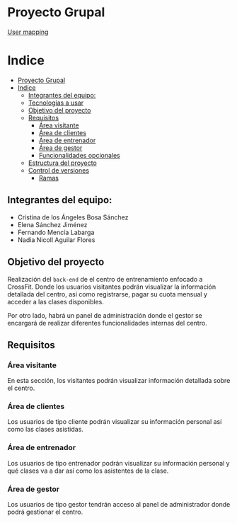 # Proyecto Grupal

[User mapping](https://www.figma.com/file/kZV7nxsHS7TOGd4jWaMMc1/GRUPO-01---USER-MAPING-UNEM?type=whiteboard&node-id=0%3A1&t=ReMYZUpIa3m9LJh2-1)

# Indice
- [Proyecto Grupal](#proyecto-grupal)
- [Indice](#indice)
  - [Integrantes del equipo:](#integrantes-del-equipo)
  - [Tecnologías a usar](#tecnologías-a-usar)
  - [Objetivo del proyecto](#objetivo-del-proyecto)
  - [Requisitos](#requisitos)
    - [Área visitante](#área-visitante)
    - [Área de clientes](#área-de-clientes)
    - [Área de entrenador](#área-de-entrenador)
    - [Área de gestor](#área-de-gestor)
    - [Funcionalidades opcionales](#funcionalidades-opcionales)
  - [Estructura del proyecto](#estructura-del-proyecto)
  - [Control de versiones](#control-de-versiones)
    - [Ramas](#ramas)
## Integrantes del equipo:
- Cristina de los Ángeles Bosa Sánchez
- Elena Sánchez Jiménez
- Fernando Mencía Labarga
- Nadia Nicoll Aguilar Flores

## Objetivo del proyecto
Realización del `back-end` de el centro de entrenamiento enfocado a CrossFit. Donde los usuarios visitantes podrán visualizar la información detallada del centro, así como registrarse, pagar su cuota mensual y acceder a las clases disponibles.

Por otro lado, habrá un panel de administración donde el gestor se encargará de realizar diferentes funcionalidades internas del centro.

## Requisitos
### Área visitante
En esta sección, los visitantes podrán visualizar información detallada sobre el centro.

### Área de clientes
Los usuarios de tipo cliente podrán visualizar su información personal así como las clases asistidas.

### Área de entrenador
Los usuarios de tipo entrenador podrán visualizar su información personal y qué clases va a dar así como los asistentes de la clase.

### Área de gestor
Los usuarios de tipo gestor tendrán acceso al panel de administrador donde podrá gestionar el centro.
